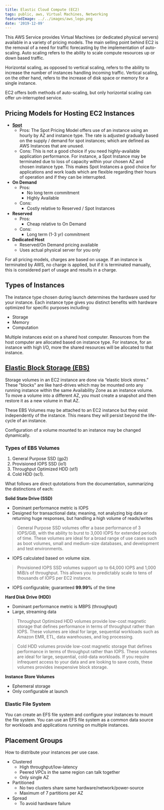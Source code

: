 ```yaml
---
title: Elastic Cloud Compute (EC2)
tags: public, aws, Virtual Machines, Networking
featuredImage: ../../images/aws_logo.png
date: '2019-12-09'
---
```


This AWS Service provides Virtual Machines (or dedicated physical servers) available in a variety of pricing models. The main selling point behind EC2 is the removal of a need for traffic forecasting by the implementation of auto-scaling. Auto scaling refers to the ability to scale compute resources up or down based traffic.

Horizontal scaling, as opposed to vertical scaling, refers to the ability to increase the number of instances
handling incoming traffic. Vertical scaling, on the other hand, refers to the increase of disk space or memory
for a single instance.

EC2 offers both methods of auto-scaling, but only horizontal scaling can offer un-interrupted service.

## Pricing Models for Hosting EC2 Instances
- **[Spot](https://docs.aws.amazon.com/AWSEC2/latest/UserGuide/using-spot-instances.html)**
	- Pros:
	The Spot Pricing Model offers use of an instance using an hourly by AZ and instance type. The rate is adjusted gradually based on the supply / demand for spot instances; which are defined as AWS Instances that are unused.
	- Cons:
	This is not a good choice if you need highly-available application performance. For instance, a Spot Instance may be terminated due to loss of capacity within your chosen AZ and chosen instance type. This makes Spot Instances a good choice for applications and work loads which are flexible regarding their hours of operation and if they can be interrupted.
- **On Demand**
	- Pros:
		- No long term commitment
		- Highly Available
	- Cons:
		- Costly relative to Reserved / Spot Instances		
- **Reserved**
	- Pros:
		- Cheap relative to On Demand
	- Cons:
		- Long term (1-3 yr) commitment
- **Dedicated Host**
	- Reserved/On Demand pricing available
	- Uses actual physical server for you only

For all pricing models, charges are based on usage. If an instance is terminated by AWS, no charge is applied, but if it is terminated manually, this is considered part of usage and results in a charge.

## Types of Instances
The instance type chosen during launch determines the hardware used for your instance. Each instance type gives you distinct benefits with hardware optimized for specific purposes including:
- Storage
- Memory
- Computation

Multiple instances exist on a shared host computer. Resources from the host computer are allocated based on instance type. For instance, for an instance with high I/O, more the shared resources will be allocated to that instance.

## [Elastic Block Storage (EBS)](https://docs.aws.amazon.com/AWSEC2/latest/UserGuide/AmazonEBS.html)
Storage volumes in an EC2 instance are done via “elastic block stores.” These "blocks" are like hard-drives which may be mounted onto any running instance within the same Availability Zone as an instance volume. To move a volume into a different AZ, you must create a snapshot and then restore it as a new volume in that AZ.

These EBS Volumes may be attached to an EC2 instance but they exist independently of the instance. This means they will persist beyond the life-cycle of an instance.

Configuration of a volume mounted to an instance may be changed dynamically.

### Types of EBS Volumes
1. General Purpose SSD (gp2)
2. Provisioned IOPS SSD (io1)
3. Throughput Optimized HDD (st1)
4. Cold HDD (sc1).

What follows are direct qutotations from the documentation, summarizing the distinctions of each:

**Solid State Drive (SSD)**
- Dominant performance metric is IOPS
- Designed for transactional data; meaning, not analyzing big data or returning huge responses, but handling a high volume of reads/writes

> General Purpose SSD volumes offer a base performance of 3 IOPS/GiB, with the ability to burst to 3,000 IOPS for extended periods of time. These volumes are ideal for a broad range of use cases such as boot volumes, small and medium-size databases, and development and test environments.
- IOPS calculated based on volume size.

> Provisioned IOPS SSD volumes support up to 64,000 IOPS and 1,000 MiB/s of throughput. This allows you to predictably scale to tens of thousands of IOPS per EC2 instance.
- IOPS configurable; guaranteed **99.99%** of the time

**Hard Disk Drive (HDD)**
- Dominant performance metric is MBPS (throughput)
- Large, streaming data

> Throughput Optimized HDD volumes provide low-cost magnetic storage that defines performance in terms of throughput rather than IOPS. These volumes are ideal for large, sequential workloads such as Amazon EMR, ETL, data warehouses, and log processing. 

> Cold HDD volumes provide low-cost magnetic storage that defines performance in terms of throughput rather than IOPS. These volumes are ideal for large, sequential, cold-data workloads. If you require infrequent access to your data and are looking to save costs, these volumes provides inexpensive block storage.

**Instance Store Volumes**
- Ephemeral storage
- Only configurable at launch

### Elastic File System
You can create an EFS file system and configure your instances to mount the file system. You can use an EFS file system as a common data source for workloads and applications running on multiple instances. 

## Placement Groups
How to distribute your instances per use case.

- Clustered
	- High throughput/low-latency
	- Peered VPCs in the same region can talk together
	- Only single AZ
- Partitioned
	- No two clusters share same hardware/network/power-source
	- Maximum of 7 partitions per AZ
- Spread
	- To avoid hardware failure
